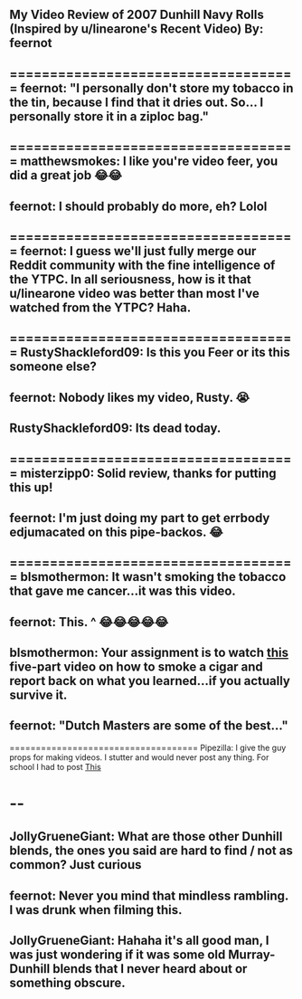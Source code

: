My Video Review of 2007 Dunhill Navy Rolls (Inspired by u/linearone's Recent Video)
By: feernot
---

====================================
feernot: "I personally don't store my tobacco in the tin, because I find that it dries out. So... I personally store it in a ziploc bag."
--
====================================
matthewsmokes: I like you're video feer, you did a great job 😂😂
--
feernot: I should probably do more, eh? Lolol
--
====================================
feernot: I guess we'll just fully merge our Reddit community with the fine intelligence of the YTPC. In all seriousness, how is it that u/linearone video was better than most I've watched from the YTPC? Haha.
--
====================================
RustyShackleford09: Is this you Feer or its this someone else? 
--
feernot: Nobody likes my video, Rusty. 😭
--
RustyShackleford09: Its dead today. 
--
====================================
misterzipp0: Solid review, thanks for putting this up!
--
feernot: I'm just doing my part to get errbody edjumacated on this pipe-backos. 😂
--
====================================
blsmothermon: It wasn't smoking the tobacco that gave me cancer...it was this video. 
--
feernot: This. ^ 😂😂😂😂😂
--
blsmothermon: Your assignment is to watch [this](https://youtu.be/EqEeqN2WQD8) five-part video on how to smoke a cigar and report back on what you learned...if you actually survive it.
--
feernot: "Dutch Masters are some of the best..."
--
====================================
Pipezilla: I give the guy props for making videos.  I stutter and would never post any thing.
For school I had to post [This](https://m.youtube.com/watch?v=5Ow--A_mdyc)

--
====================================
JollyGrueneGiant: What are those other Dunhill blends, the ones you said are hard to find / not as common? Just curious
--
feernot: Never you mind that mindless rambling. I was drunk when filming this. 
--
JollyGrueneGiant: Hahaha it's all good man, I was just wondering if it was some old Murray-Dunhill blends that I never heard about or something obscure.
--
